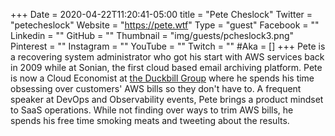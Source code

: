 +++
Date = 2020-04-22T11:20:41-05:00
title = "Pete Cheslock"
Twitter = "petecheslock"
Website = "https://pete.wtf"
Type = "guest"
Facebook = ""
Linkedin = ""
GitHub = ""
Thumbnail = "img/guests/pcheslock3.png"
Pinterest = ""
Instagram = ""
YouTube = ""
Twitch = ""
#Aka = []
+++
 Pete is a recovering system administrator who got his start with AWS services back in 2009 while at Sonian, the first cloud based email archiving platform. Pete is now a Cloud Economist at [the Duckbill Group](https://www.duckbillgroup.com/) where he spends his time obsessing over customers' AWS bills so they don't have to. A frequent speaker at DevOps and Observability events, Pete brings a product mindset to SaaS operations. While not finding over ways to trim AWS bills, he spends his free time smoking meats and tweeting about the results.
 
